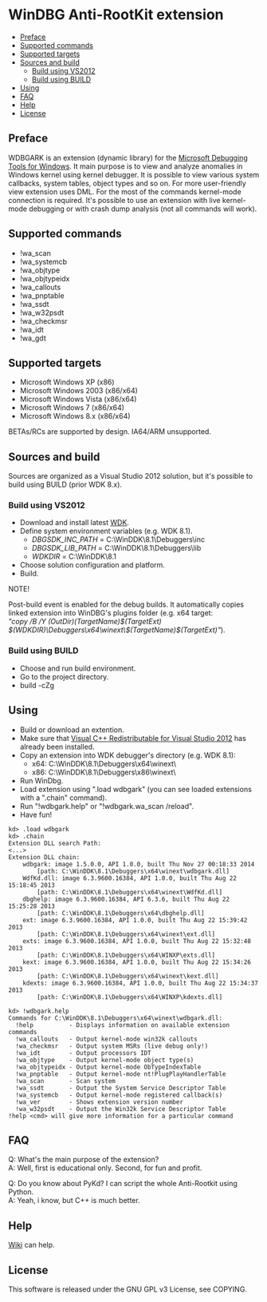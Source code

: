 # WinDBG Anti-RootKit extension

* [Preface](#preface)
* [Supported commands](#supported-commands)
* [Supported targets](#supported-targets)
* [Sources and build](#sources-and-build)
    * [Build using VS2012](#build-using-vs2012)
    * [Build using BUILD](#build-using-build)
* [Using](#using)
* [FAQ](#faq)
* [Help](#help)
* [License](#license)

## Preface

WDBGARK is an extension (dynamic library) for the [Microsoft Debugging Tools for Windows](http://msdn.microsoft.com/en-US/library/windows/hardware/ff551063).
It main purpose is to view and analyze anomalies in Windows kernel using kernel debugger. It is possible to view various system callbacks,
system tables, object types and so on. For more user-friendly view extension uses DML. For the most of the commands kernel-mode connection is required.
It's possible to use an extension with live kernel-mode debugging or with crash dump analysis (not all commands will work).

## Supported commands

* !wa_scan
* !wa_systemcb
* !wa_objtype
* !wa_objtypeidx
* !wa_callouts
* !wa_pnptable
* !wa_ssdt
* !wa_w32psdt
* !wa_checkmsr
* !wa_idt
* !wa_gdt

## Supported targets

* Microsoft Windows XP (x86)
* Microsoft Windows 2003 (x86/x64)
* Microsoft Windows Vista (x86/x64)
* Microsoft Windows 7 (x86/x64)
* Microsoft Windows 8.x (x86/x64)

BETAs/RCs are supported by design. IA64/ARM unsupported.

## Sources and build

Sources are organized as a Visual Studio 2012 solution, but it's possible to build using BUILD (prior WDK 8.x).

### Build using VS2012

* Download and install latest [WDK](http://msdn.microsoft.com/en-us/windows/hardware/hh852365).
* Define system environment variables (e.g. WDK 8.1).
    * _DBGSDK_INC_PATH_ = C:\WinDDK\8.1\Debuggers\inc
    * _DBGSDK_LIB_PATH_ = C:\WinDDK\8.1\Debuggers\lib
    * _WDKDIR_ = C:\WinDDK\8.1
* Choose solution configuration and platform.
* Build.

NOTE!

Post-build event is enabled for the debug builds. It automatically copies linked extension into WinDBG's plugins folder (e.g. x64 target:  
_"copy /B /Y $(OutDir)$(TargetName)$(TargetExt) $(WDKDIR)\Debuggers\x64\winext\$(TargetName)$(TargetExt)"_).

### Build using BUILD

* Choose and run build environment.
* Go to the project directory.
* build -cZg

## Using

* Build or download an extention.
* Make sure that [Visual C++ Redistributable for Visual Studio 2012](http://www.microsoft.com/en-US/download/details.aspx?id=30679) has already been installed.
* Copy an extension into WDK debugger's directory (e.g. WDK 8.1):
    * x64: C:\WinDDK\8.1\Debuggers\x64\winext\
    * x86: C:\WinDDK\8.1\Debuggers\x86\winext\
* Run WinDbg.
* Load extension using ".load wdbgark" (you can see loaded extensions with a ".chain" command).
* Run "!wdbgark.help" or "!wdbgark.wa_scan /reload".
* Have fun!

```
kd> .load wdbgark  
kd> .chain  
Extension DLL search Path:  
<...>  
Extension DLL chain:  
    wdbgark: image 1.5.0.0, API 1.0.0, built Thu Nov 27 00:18:33 2014
        [path: C:\WinDDK\8.1\Debuggers\x64\winext\wdbgark.dll]
    WdfKd.dll: image 6.3.9600.16384, API 1.0.0, built Thu Aug 22 15:18:45 2013
        [path: C:\WinDDK\8.1\Debuggers\x64\winext\WdfKd.dll]
    dbghelp: image 6.3.9600.16384, API 6.3.6, built Thu Aug 22 15:25:28 2013
        [path: C:\WinDDK\8.1\Debuggers\x64\dbghelp.dll]
    ext: image 6.3.9600.16384, API 1.0.0, built Thu Aug 22 15:39:42 2013
        [path: C:\WinDDK\8.1\Debuggers\x64\winext\ext.dll]
    exts: image 6.3.9600.16384, API 1.0.0, built Thu Aug 22 15:32:48 2013
        [path: C:\WinDDK\8.1\Debuggers\x64\WINXP\exts.dll]
    kext: image 6.3.9600.16384, API 1.0.0, built Thu Aug 22 15:34:26 2013
        [path: C:\WinDDK\8.1\Debuggers\x64\winext\kext.dll]
    kdexts: image 6.3.9600.16384, API 1.0.0, built Thu Aug 22 15:34:37 2013
        [path: C:\WinDDK\8.1\Debuggers\x64\WINXP\kdexts.dll]
```
```
kd> !wdbgark.help
Commands for C:\WinDDK\8.1\Debuggers\x64\winext\wdbgark.dll:
  !help          - Displays information on available extension commands
  !wa_callouts   - Output kernel-mode win32k callouts
  !wa_checkmsr   - Output system MSRs (live debug only!)
  !wa_idt        - Output processors IDT
  !wa_objtype    - Output kernel-mode object type(s)
  !wa_objtypeidx - Output kernel-mode ObTypeIndexTable
  !wa_pnptable   - Output kernel-mode nt!PlugPlayHandlerTable
  !wa_scan       - Scan system
  !wa_ssdt       - Output the System Service Descriptor Table
  !wa_systemcb   - Output kernel-mode registered callback(s)
  !wa_ver        - Shows extension version number
  !wa_w32psdt    - Output the Win32k Service Descriptor Table
!help <cmd> will give more information for a particular command
```

## FAQ

Q: What's the main purpose of the extension?  
A: Well, first is educational only. Second, for fun and profit.  

Q: Do you know about PyKd? I can script the whole Anti-Rootkit using Python.  
A: Yeah, i know, but C++ is much better.  

## Help

[Wiki](https://github.com/swwwolf/wdbgark/wiki) can help.

## License

This software is released under the GNU GPL v3 License, see COPYING.